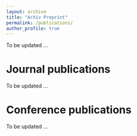 ```yaml
---
layout: archive
title: "ArXiv Preprint"
permalink: /publications/
author_profile: true
---
```


To be updated ...


Journal publications
======

To be updated ...



Conference publications
======

To be updated ...
